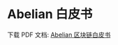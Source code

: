 
# Abelian 白皮书

下载 PDF 文档: [Abelian 区块链白皮书](https://download.abelian.info/release/docs/whitepaper.pdf)
